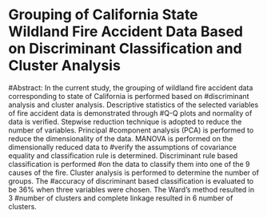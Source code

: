 
# Grouping of California State Wildland Fire Accident Data Based on Discriminant Classification and Cluster Analysis

#Abstract: In the current study, the grouping of wildland fire accident data corresponding to state of California is performed based on #discriminant analysis and cluster analysis. Descriptive statistics of the selected variables of fire accident data is demonstrated through #Q-Q plots and normality of data is verified. Stepwise reduction technique is adopted to reduce the number of variables. Principal #component analysis (PCA) is performed to reduce the dimensionality of the data. MANOVA is performed on the dimensionally reduced data to #verify the assumptions of covariance equality and classification rule is determined. Discriminant rule based classification is performed #on the data to classify them into one of the 9 causes of the fire. Cluster analysis is performed to determine the number of groups. The #accuracy of discriminant based classification is evaluated to be 36% when three variables were chosen. The Ward’s method resulted in 3 #number of clusters and complete linkage resulted in 6 number of clusters.
